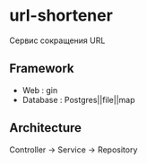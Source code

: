 # url-shortener

Сервис сокращения URL

## Framework

- Web : gin
- Database : Postgres||file||map

## Architecture

Controller -> Service -> Repository


